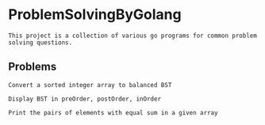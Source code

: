 # ProblemSolvingByGolang

```
This project is a collection of various go programs for common problem solving questions.
```

## Problems
```
Convert a sorted integer array to balanced BST
```
```
Display BST in preOrder, postOrder, inOrder
```
```
Print the pairs of elements with equal sum in a given array
```